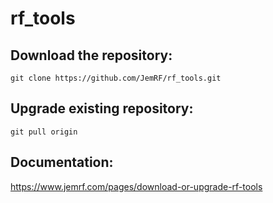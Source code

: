 # rf_tools

## Download the repository:
```
git clone https://github.com/JemRF/rf_tools.git
```

## Upgrade existing repository:
```
git pull origin
```

## Documentation:
https://www.jemrf.com/pages/download-or-upgrade-rf-tools
 


